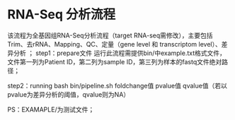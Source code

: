 # RNA-Seq 分析流程

该流程为全基因组RNA-Seq分析流程（target RNA-seq需修改），主要包括Trim、去rRNA、Mapping、QC、定量（gene level 和 transcriptom level）、差异分析
；
step1：prepare文件
运行此流程需提供bin/中example.txt格式文件，文件第一列为Patient ID，第二列为sample ID，第三列为样本的fastq文件绝对路径；

step2：running
bash bin/pipeline.sh foldchange值 pvalue值 qvalue值（若以pvalue为差异分析的阈值，qvalue则为NA）

PS：EXAMAPLE/为测试文件；
